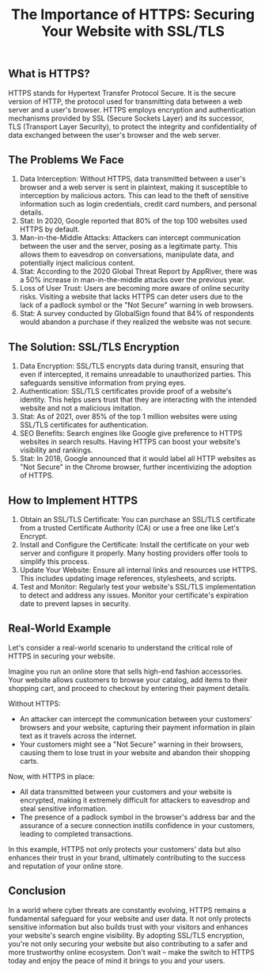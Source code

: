  <header>
        <h1>The Importance of HTTPS: Securing Your Website with SSL/TLS</h1>
    </header>
    <section>
        <h2>What is HTTPS?</h2>
        <p>HTTPS stands for Hypertext Transfer Protocol Secure. It is the secure version of HTTP, the protocol used for transmitting data between a web server and a user's browser. HTTPS employs encryption and authentication mechanisms provided by SSL (Secure Sockets Layer) and its successor, TLS (Transport Layer Security), to protect the integrity and confidentiality of data exchanged between the user's browser and the web server.</p>
    </section>
    <section>
        <h2>The Problems We Face</h2>
        <ol>
            <li>Data Interception: Without HTTPS, data transmitted between a user's browser and a web server is sent in plaintext, making it susceptible to interception by malicious actors. This can lead to the theft of sensitive information such as login credentials, credit card numbers, and personal details.</li>
            <li><span class="stat">Stat:</span> In 2020, Google reported that 80% of the top 100 websites used HTTPS by default.</li>
            <li>Man-in-the-Middle Attacks: Attackers can intercept communication between the user and the server, posing as a legitimate party. This allows them to eavesdrop on conversations, manipulate data, and potentially inject malicious content.</li>
            <li><span class="stat">Stat:</span> According to the 2020 Global Threat Report by AppRiver, there was a 50% increase in man-in-the-middle attacks over the previous year.</li>
            <li>Loss of User Trust: Users are becoming more aware of online security risks. Visiting a website that lacks HTTPS can deter users due to the lack of a padlock symbol or the "Not Secure" warning in web browsers.</li>
            <li><span class="stat">Stat:</span> A survey conducted by GlobalSign found that 84% of respondents would abandon a purchase if they realized the website was not secure.</li>
        </ol>
    </section>
    <section>
        <h2>The Solution: SSL/TLS Encryption</h2>
        <ol>
            <li>Data Encryption: SSL/TLS encrypts data during transit, ensuring that even if intercepted, it remains unreadable to unauthorized parties. This safeguards sensitive information from prying eyes.</li>
            <li>Authentication: SSL/TLS certificates provide proof of a website's identity. This helps users trust that they are interacting with the intended website and not a malicious imitation.</li>
            <li><span class="stat">Stat:</span> As of 2021, over 85% of the top 1 million websites were using SSL/TLS certificates for authentication.</li>
            <li>SEO Benefits: Search engines like Google give preference to HTTPS websites in search results. Having HTTPS can boost your website's visibility and rankings.</li>
            <li><span class="stat">Stat:</span> In 2018, Google announced that it would label all HTTP websites as "Not Secure" in the Chrome browser, further incentivizing the adoption of HTTPS.</li>
        </ol>
    </section>
    <section>
        <h2>How to Implement HTTPS</h2>
        <ol>
            <li>Obtain an SSL/TLS Certificate: You can purchase an SSL/TLS certificate from a trusted Certificate Authority (CA) or use a free one like Let's Encrypt.</li>
            <li>Install and Configure the Certificate: Install the certificate on your web server and configure it properly. Many hosting providers offer tools to simplify this process.</li>
            <li>Update Your Website: Ensure all internal links and resources use HTTPS. This includes updating image references, stylesheets, and scripts.</li>
            <li>Test and Monitor: Regularly test your website's SSL/TLS implementation to detect and address any issues. Monitor your certificate's expiration date to prevent lapses in security.</li>
        </ol>
    </section>
    
  <section>
    <h2>Real-World Example</h2>
    <p>Let's consider a real-world scenario to understand the critical role of HTTPS in securing your website.</p>

   <p>Imagine you run an online store that sells high-end fashion accessories. Your website allows customers to browse your catalog, add items to their shopping cart, and proceed to checkout by entering their payment details.</p>

  <p>Without HTTPS:</p>
   <ul>
        <li>An attacker can intercept the communication between your customers' browsers and your website, capturing their payment information in plain text as it travels across the internet.</li>
        <li>Your customers might see a "Not Secure" warning in their browsers, causing them to lose trust in your website and abandon their shopping carts.</li>
  </ul>

  <p>Now, with HTTPS in place:</p>
  <ul>
        <li>All data transmitted between your customers and your website is encrypted, making it extremely difficult for attackers to eavesdrop and steal sensitive information.</li>
        <li>The presence of a padlock symbol in the browser's address bar and the assurance of a secure connection instills confidence in your customers, leading to completed transactions.</li>
  </ul>

  <p>In this example, HTTPS not only protects your customers' data but also enhances their trust in your brand, ultimately contributing to the success and reputation of your online store.</p>
</section>

  <section>
        <h2>Conclusion</h2>
        <p>In a world where cyber threats are constantly evolving, HTTPS remains a fundamental safeguard for your website and user data. It not only protects sensitive information but also builds trust with your visitors and enhances your website's search engine visibility. By adopting SSL/TLS encryption, you're not only securing your website but also contributing to a safer and more trustworthy online ecosystem. Don't wait – make the switch to HTTPS today and enjoy the peace of mind it brings to you and your users.</p>
    </section>
